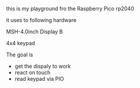 this is my playground fro the Raspberry Pico rp2040

it uses to following hardware

MSH-4.0inch Display B

4x4 keypad

The goal is
- get the dispaly to work
- react on touch
- read keypad via PIO
